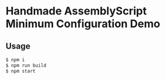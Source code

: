 # Handmade AssemblyScript Minimum Configuration Demo
## Usage

```sh
$ npm i
$ npm run build
$ npm start
```